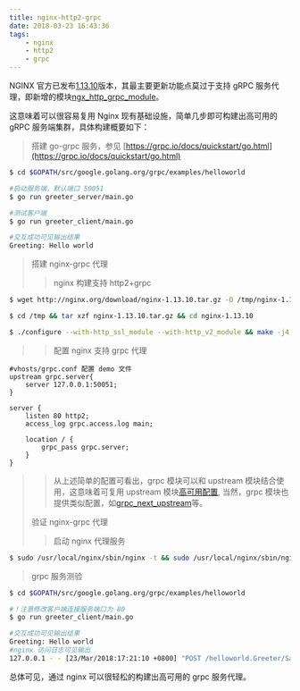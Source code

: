 ```yaml
---
title: nginx-http2-grpc
date: 2018-03-23 16:43:36
tags:
    - nginx
    - http2
    - grpc
---
```


<!--
  ~ Copyright 2022 kwanhur
  ~
  ~ Licensed under the Apache License, Version 2.0 (the "License");
  ~ you may not use this file except in compliance with the License.
  ~ You may obtain a copy of the License at
  ~
  ~ http://www.apache.org/licenses/LICENSE-2.0
  ~
  ~ Unless required by applicable law or agreed to in writing, software
  ~ distributed under the License is distributed on an "AS IS" BASIS,
  ~ WITHOUT WARRANTIES OR CONDITIONS OF ANY KIND, either express or implied.
  ~ See the License for the specific language governing permissions and
  ~ limitations under the License.
  ~
-->

NGINX 官方已发布[1.13.10](http://nginx.org/en/CHANGES)版本，其最主要更新功能点莫过于支持 gRPC 服务代理，即新增的模块[ngx_http_grpc_module](http://nginx.org/en/docs/http/ngx_http_grpc_module.html)。

这意味着可以很容易复用 Nginx 现有基础设施，简单几步即可构建出高可用的 gRPC 服务端集群，具体构建概要如下：

<!--more-->

> 搭建 go-grpc 服务，参见 [https://grpc.io/docs/quickstart/go.html](https://grpc.io/docs/quickstart/go.html)

```bash
$ cd $GOPATH/src/google.golang.org/grpc/examples/helloworld

#启动服务端，默认端口 50051
$ go run greeter_server/main.go

#测试客户端
$ go run greeter_client/main.go

#交互成功可见输出结果
Greeting: Hello world
```

> 搭建 nginx-grpc 代理
>> nginx 构建支持 http2+grpc

```bash
$ wget http://nginx.org/download/nginx-1.13.10.tar.gz -O /tmp/nginx-1.13.10.tar.gz

$ cd /tmp && tar xzf nginx-1.13.10.tar.gz && cd nginx-1.13.10

$ ./configure --with-http_ssl_module --with-http_v2_module && make -j4 && make install && /usr/local/nginx/sbin/nginx -V
```

>> 配置 nginx 支持 grpc 代理

```
#vhosts/grpc.conf 配置 demo 文件
upstream grpc.server{
    server 127.0.0.1:50051;
}

server {
    listen 80 http2;
    access_log grpc.access.log main;
        
    location / {
        grpc_pass grpc.server;
    }
}
```

>> 从上述简单的配置可看出，grpc 模块可以和 upstream 模块结合使用，这意味着可复用 upstream 模块[高可用配置](http://nginx.org/en/docs/http/ngx_http_upstream_module.html),
当然，grpc 模块也提供类似配置，如[grpc_next_upstream](http://nginx.org/en/docs/http/ngx_http_grpc_module.html#grpc_next_upstream)等。
>>
> 验证 nginx-grpc 代理
>> 启动 nginx 代理服务

```bash
$ sudo /usr/local/nginx/sbin/nginx -t && sudo /usr/local/nginx/sbin/nginx
```

> grpc 服务测验

```bash
$ cd $GOPATH/src/google.golang.org/grpc/examples/helloworld

#！注意修改客户端连接服务端口为 80
$ go run greeter_client/main.go

#交互成功可见输出结果
Greeting: Hello world
#nginx 访问日志可见输出
127.0.0.1 - - [23/Mar/2018:17:21:10 +0800] "POST /helloworld.Greeter/SayHello HTTP/2.0" 200 18 "-" "grpc-go/1.11.0-dev" "-"
```

总体可见，通过 nginx 可以很轻松的构建出高可用的 grpc 服务代理。
